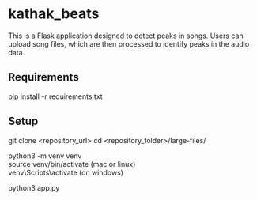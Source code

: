 # kathak_beats
This is a Flask application designed to detect peaks in songs. Users can upload song files, which are then processed to identify peaks in the audio data.  

## Requirements
pip install -r requirements.txt  

## Setup
git clone <repository_url>
cd <repository_folder>/large-files/

python3 -m venv venv  
source venv/bin/activate (mac or linux)  
venv\Scripts\activate (on windows)  

python3 app.py

